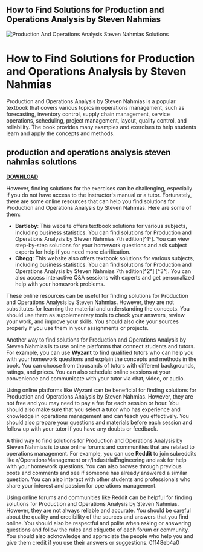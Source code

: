 ## How to Find Solutions for Production and Operations Analysis by Steven Nahmias

 
![Production And Operations Analysis Steven Nahmias Solutions](https://dl.acm.org/specs/products/acm/releasedAssets/images/cover-default--periodical.svg)

 
# How to Find Solutions for Production and Operations Analysis by Steven Nahmias
 
Production and Operations Analysis by Steven Nahmias is a popular textbook that covers various topics in operations management, such as forecasting, inventory control, supply chain management, service operations, scheduling, project management, layout, quality control, and reliability. The book provides many examples and exercises to help students learn and apply the concepts and methods.
 
## production and operations analysis steven nahmias solutions


[**DOWNLOAD**](https://www.google.com/url?q=https%3A%2F%2Furluss.com%2F2tLCTl&sa=D&sntz=1&usg=AOvVaw1AWMvfsZk5sUkQ9wRqJRcx)

 
However, finding solutions for the exercises can be challenging, especially if you do not have access to the instructor's manual or a tutor. Fortunately, there are some online resources that can help you find solutions for Production and Operations Analysis by Steven Nahmias. Here are some of them:
 
- **Bartleby**: This website offers textbook solutions for various subjects, including business statistics. You can find solutions for Production and Operations Analysis by Steven Nahmias 7th edition[^1^]. You can view step-by-step solutions for your homework questions and ask subject experts for help if you need more clarification.
- **Chegg**: This website also offers textbook solutions for various subjects, including business statistics. You can find solutions for Production and Operations Analysis by Steven Nahmias 7th edition[^2^] [^3^]. You can also access interactive Q&A sessions with experts and get personalized help with your homework problems.

These online resources can be useful for finding solutions for Production and Operations Analysis by Steven Nahmias. However, they are not substitutes for learning the material and understanding the concepts. You should use them as supplementary tools to check your answers, review your work, and improve your skills. You should also cite your sources properly if you use them in your assignments or projects.
  
Another way to find solutions for Production and Operations Analysis by Steven Nahmias is to use online platforms that connect students and tutors. For example, you can use **Wyzant** to find qualified tutors who can help you with your homework questions and explain the concepts and methods in the book. You can choose from thousands of tutors with different backgrounds, ratings, and prices. You can also schedule online sessions at your convenience and communicate with your tutor via chat, video, or audio.
 
Using online platforms like Wyzant can be beneficial for finding solutions for Production and Operations Analysis by Steven Nahmias. However, they are not free and you may need to pay a fee for each session or hour. You should also make sure that you select a tutor who has experience and knowledge in operations management and can teach you effectively. You should also prepare your questions and materials before each session and follow up with your tutor if you have any doubts or feedback.
  
A third way to find solutions for Production and Operations Analysis by Steven Nahmias is to use online forums and communities that are related to operations management. For example, you can use **Reddit** to join subreddits like r/OperationsManagement or r/IndustrialEngineering and ask for help with your homework questions. You can also browse through previous posts and comments and see if someone has already answered a similar question. You can also interact with other students and professionals who share your interest and passion for operations management.
 
Using online forums and communities like Reddit can be helpful for finding solutions for Production and Operations Analysis by Steven Nahmias. However, they are not always reliable and accurate. You should be careful about the quality and credibility of the sources and answers that you find online. You should also be respectful and polite when asking or answering questions and follow the rules and etiquette of each forum or community. You should also acknowledge and appreciate the people who help you and give them credit if you use their answers or suggestions.
 0f148eb4a0
